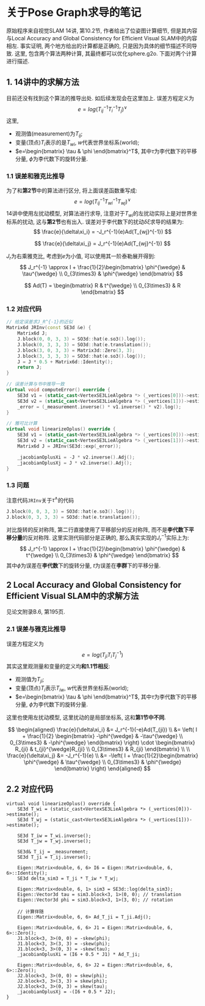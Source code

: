 # 关于Pose Graph求导的笔记
原始程序来自视觉SLAM 14讲, 第10.2节, 作者给出了位姿图计算细节, 但是其内容与Local Accuracy and Global Consistency for Efficient Visual SLAM中的内容相左. 事实证明, 两个地方给出的计算都是正确的, 只是因为具体的细节描述不同导致.
这里, 包含两个算法两种计算, 其最终都可以优化sphere.g2o. 下面对两个计算进行描述.

## 1. 14讲中的求解方法
目前还没有找到这个算法的推导出处. 如后续发现会在这里加上.
误差方程定义为
$$
e = log(T_{ij}^{-1}T_i^{-1}T_j)^\vee
$$
这里,
- 观测值(measurement)为$T_{ij}$;
- 变量(顶点)$T_i$表示的是$T_{wi}$, $w$代表世界坐标系(world);
- $e=\begin{bmatrix} \tau & \phi \end{bmatrix}^T$, 其中$\tau$为李代数下的平移分量, $\phi$为李代数下的旋转分量. 

### 1.1 误差和雅克比推导
为了和**第2节**中的算法进行区分, 将上面误差函数重写成:
$$
e = log(T_{ij}^{-1}T_{wi}^{-1}T_{wj})^\vee
$$
14讲中使用左扰动模型, 对算法进行求导, 注意对于$T_{wi}$的左扰动实际上是对世界坐标系的扰动, 这与**第2节**也有出入.
误差对于李代数下的扰动$\delta\xi$求导的结果为:
$$
\frac{e}{\delta\xi_i} = -J_r^{-1}(e)Ad(T_{wj}^{-1})
$$

$$
\frac{e}{\delta\xi_j} = J_r^{-1}(e)Ad(T_{wj}^{-1})
$$

$J_r$为右乘雅克比, 考虑到$e$为小值, 可以使用其一阶泰勒展开得到:
$$
J_r^{-1} \approx I + \frac{1}{2}\begin{bmatrix} 
\phi^{\wedge} & \tau^{\wedge} \\
0_{3\times3} & \phi^{\wedge}
\end{bmatrix}
$$

$$
Ad(T) = \begin{bmatrix} 
R & t^{\wedge} \\
0_{3\times3} & R
\end{bmatrix}
$$

### 1.2 对应代码
```C++
// 给定误差求J_R^{-1}的近似
Matrix6d JRInv(const SE3d &e) {
    Matrix6d J;
    J.block(0, 0, 3, 3) = SO3d::hat(e.so3().log());
    J.block(0, 3, 3, 3) = SO3d::hat(e.translation());
    J.block(3, 0, 3, 3) = Matrix3d::Zero(3, 3);
    J.block(3, 3, 3, 3) = SO3d::hat(e.so3().log());
    J = J * 0.5 + Matrix6d::Identity();
    return J;
}

// 误差计算与书中推导一致
virtual void computeError() override {
    SE3d v1 = (static_cast<VertexSE3LieAlgebra *> (_vertices[0]))->estimate();
    SE3d v2 = (static_cast<VertexSE3LieAlgebra *> (_vertices[1]))->estimate();
    _error = (_measurement.inverse() * v1.inverse() * v2).log();
}

// 雅可比计算
virtual void linearizeOplus() override {
    SE3d v1 = (static_cast<VertexSE3LieAlgebra *> (_vertices[0]))->estimate();
    SE3d v2 = (static_cast<VertexSE3LieAlgebra *> (_vertices[1]))->estimate();
    Matrix6d J = JRInv(SE3d::exp(_error));

    _jacobianOplusXi = -J * v2.inverse().Adj();
    _jacobianOplusXj = J * v2.inverse().Adj();
}
```

### 1.3 问题
注意代码`JRInv`关于$\tau^{\wedge}$的代码
```C++
J.block(0, 0, 3, 3) = SO3d::hat(e.so3().log());
J.block(0, 3, 3, 3) = SO3d::hat(e.translation());
```
对比旋转的反对称阵, 第二行直接使用了平移部分的反对称阵, 而不是**李代数下平移分量**的反对称阵. 这里实测代码部分是正确的, 那么真实实现的$J_r^{-1}$实际上为:
$$
J_r^{-1} \approx I + \frac{1}{2}\begin{bmatrix} 
\phi^{\wedge} & t^{\wedge} \\
0_{3\times3} & \phi^{\wedge}
\end{bmatrix}
$$
其中$\phi$为误差在**李代数**下的旋转分量, $t$为误差在**李群**下的平移分量.

## 2 Local Accuracy and Global Consistency for Efficient Visual SLAM中的求解方法
见论文附录B.6, 第195页.

### 2.1 误差与雅克比推导
误差方程定义为
$$
e = log(T_{ji}T_iT_j^{-1})
$$
其实这里观测量和变量的定义均**和1.1节相反**:
- 观测值为$T_{ji}$;
- 变量(顶点)$T_i$表示$T_{iw}$, $w$代表世界坐标系(world);
- $e=\begin{bmatrix} \tau & \phi \end{bmatrix}^T$, 其中$\tau$为李代数下的平移分量, $\phi$为李代数下的旋转分量. 

这里也使用左扰动模型, 这里扰动的是局部坐标系, 这和**第1节中不同**.

$$
\begin{aligned}
\frac{e}{\delta\xi_i} &= J_r^{-1}(-e)Ad(T_{ji}) \\
&= \left( I + \frac{1}{2}
\begin{bmatrix} 
-\phi^{\wedge} & -\tau^{\wedge} \\
0_{3\times3} & -\phi^{\wedge}
\end{bmatrix}
\right) \cdot \begin{bmatrix} 
R_{ji} & t_{ji}^{\wedge}R_{ji} \\
0_{3\times3} & R_{ji}
\end{bmatrix} \\
\\
\frac{e}{\delta\xi_j} &= -J_r^{-1}(e) \\
&= -\left( I + \frac{1}{2}\begin{bmatrix} 
\phi^{\wedge} & \tau^{\wedge} \\
0_{3\times3} & \phi^{\wedge}
\end{bmatrix}
\right)
\end{aligned}
$$

## 2.2 对应代码
```
virtual void linearizeOplus() override {
    SE3d T_wi = (static_cast<VertexSE3LieAlgebra *> (_vertices[0]))->estimate();
    SE3d T_wj = (static_cast<VertexSE3LieAlgebra *> (_vertices[1]))->estimate();

    SE3d T_iw = T_wi.inverse();
    SE3d T_jw = T_wj.inverse();

    SE3d& T_ij = _measurement;
    SE3d T_ji = T_ij.inverse();

    Eigen::Matrix<double, 6, 6> I6 = Eigen::Matrix<double, 6, 6>::Identity();
    SE3d delta_sim3 = T_ji * T_iw * T_wj;

    Eigen::Matrix<double, 6, 1> sim3 = SE3d::log(delta_sim3);
    Eigen::Vector3d tau = sim3.block<3, 1>(0, 0); // translation
    Eigen::Vector3d phi = sim3.block<3, 1>(3, 0); // rotation

    // 计算伴随
    Eigen::Matrix<double, 6, 6> Ad_T_ji = T_ji.Adj();

    Eigen::Matrix<double, 6, 6> J1 = Eigen::Matrix<double, 6, 6>::Zero();
    J1.block<3, 3>(0, 0) = -skew(phi);
    J1.block<3, 3>(3, 3) = -skew(phi);
    J1.block<3, 3>(0, 3) = -skew(tau);
    _jacobianOplusXi = (I6 + 0.5 * J1) * Ad_T_ji;

    Eigen::Matrix<double, 6, 6> J2 = Eigen::Matrix<double, 6, 6>::Zero();
    J2.block<3, 3>(0, 0) = skew(phi);
    J2.block<3, 3>(3, 3) = skew(phi);
    J2.block<3, 3>(0, 3) = skew(tau);
    _jacobianOplusXj = -(I6 + 0.5 * J2);
}
```